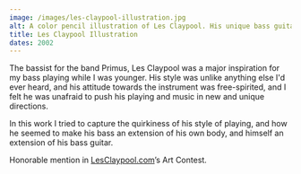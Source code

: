 ```yaml
---
image: /images/les-claypool-illustration.jpg
alt: A color pencil illustration of Les Claypool. His unique bass guitar takes up the bottom portion of the work, and his head pops out of the end of the neck. The six strings are swinging around, tuning pegs stick out of the side of his head, and his mouth is open as if he's singing. The bass stands on a stage with the rest of his band quite small below him, speakers line the back of the stage and the front potion of a crowd is seen in front of the stage.
title: Les Claypool Illustration
dates: 2002
---
```

The bassist for the band Primus, Les Claypool was a major inspiration for my bass playing while I was younger. His style was unlike anything else I'd ever heard, and his attitude towards the instrument was free-spirited, and I felt he was unafraid to push his playing and music in new and unique directions.

In this work I tried to capture the quirkiness of his style of playing, and how he seemed to make his bass an extension of his own body, and himself an extension of his bass guitar.

Honorable mention in [LesClaypool.com](http://www.lesclaypool.com)’s Art Contest.

